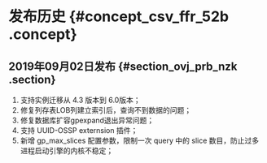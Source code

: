 # 发布历史 {#concept_csv_ffr_52b .concept}

## 2019年09月02日发布 {#section_ovj_prb_nzk .section}

1.  支持实例迁移从 4.3 版本到 6.0版本；
2.  修复列存表LOB列建立索引后，查询不到数据的问题；
3.  修复数据库扩容gpexpand退出异常问题；
4.  支持 UUID-OSSP externsion 插件；
5.  新增 gp\_max\_slices 配置参数，限制一次 query 中的 slice 数目，防止过多进程启动引擎的内核不稳定；

